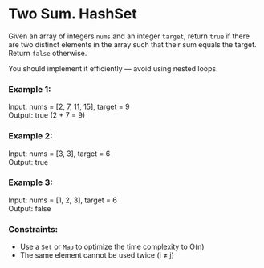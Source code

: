# Two Sum. HashSet

Given an array of integers `nums` and an integer `target`, return `true` if there are two distinct elements in the array such that their sum equals the target. Return `false` otherwise.

You should implement it efficiently — avoid using nested loops.

### Example 1:
Input: nums = [2, 7, 11, 15], target = 9  
Output: true  (2 + 7 = 9)

### Example 2:
Input: nums = [3, 3], target = 6  
Output: true

### Example 3:
Input: nums = [1, 2, 3], target = 6  
Output: false

### Constraints:
- Use a `Set` or `Map` to optimize the time complexity to O(n)
- The same element cannot be used twice (i ≠ j)
